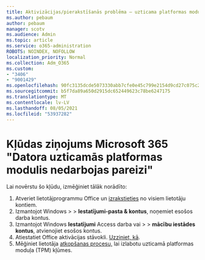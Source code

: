 ```yaml
---
title: Aktivizācijas/pierakstīšanās problēma — uzticama platformas moduļa disfunkcija
ms.author: pebaum
author: pebaum
manager: scotv
ms.audience: Admin
ms.topic: article
ms.service: o365-administration
ROBOTS: NOINDEX, NOFOLLOW
localization_priority: Normal
ms.collection: Adm_O365
ms.custom:
- "3406"
- "9001429"
ms.openlocfilehash: 90fc3135dcde5073330abb7cfe0e45c799e2154d9cd27c075c2c9ac89c18a641
ms.sourcegitcommit: b5f7da89a650d2915dc652449623c78be6247175
ms.translationtype: MT
ms.contentlocale: lv-LV
ms.lasthandoff: 08/05/2021
ms.locfileid: "53937282"
---
```

# <a name="fixing-the-microsoft-365-apps-your-computers-trusted-platform-module-is-not-functioning-properly-message"></a>Kļūdas ziņojums Microsoft 365 "Datora uzticamās platformas modulis nedarbojas pareizi"

Lai novērstu šo kļūdu, izmēģiniet tālāk norādīto:

1. Atveriet lietotājprogrammu Office un [izrakstieties](https://support.office.com/article/5a20dc11-47e9-4b6f-945d-478cb6d92071) no visiem lietotāju kontiem.   
2. Izmantojot Windows   >    >  **Iestatījumi-pasta & kontus**, noņemiet esošos darba kontus. 
3. Izmantojot Windows **Iestatījumi** Access darba vai  >    >  **mācību iestādes kontus**, atvienojiet esošos kontus. 
4. Atiestatiet Office aktivācijas stāvokli. [Uzziniet, kā](https://docs.microsoft.com/office365/troubleshoot/activation/reset-office-365-proplus-activation-state
).
5. Mēģiniet lietotāja [atkopšanas procesu,](https://docs.microsoft.com/office365/troubleshoot/administration/connection-issue-when-sign-in-office-2016#symptom-2) lai izlabotu uzticamā platformas moduļa (TPM) kļūmes.